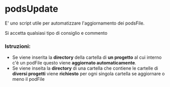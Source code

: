 # podsUpdate

E' uno script utile per automatizzare l'aggiornamento dei podsFile.

Si accetta qualsiasi tipo di consiglio e commento



### Istruzioni: 
- Se viene inserita la **directory** della cartella di **un progetto** al cui interno c'è un podFile questo viene **aggiornato automaticamente**.
- Se viene inseita la **directory** di una cartella che contiene le cartelle di **diversi progetti** viene **richiesto** per ogni singola cartella se aggiornare o meno il podFile 
